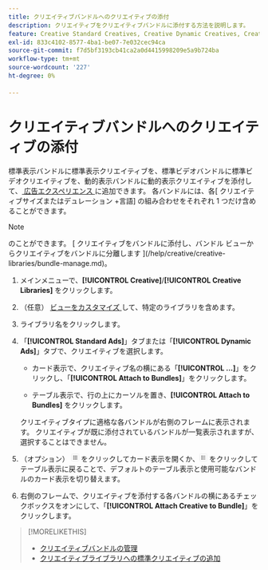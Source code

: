```yaml
---
title: クリエイティブバンドルへのクリエイティブの添付
description: クリエイティブをクリエイティブバンドルに添付する方法を説明します。
feature: Creative Standard Creatives, Creative Dynamic Creatives, Creative Bundles
exl-id: 833c4102-8577-4ba1-be07-7e032cec94ca
source-git-commit: f7d5bf3193cb41ca2a0d4415998209e5a9b724ba
workflow-type: tm+mt
source-wordcount: '227'
ht-degree: 0%

---
```


# クリエイティブバンドルへのクリエイティブの添付

<!-- Edit all, including the metadata and title, plus the links within TOC and bundle-manage.md, once this feature is available.  -->

標準表示バンドルに標準表示クリエイティブを、標準ビデオバンドルに標準ビデオクリエイティブを、動的表示バンドルに動的表示クリエイティブを添付して、[ 広告エクスペリエンス ](/help/creative/experiences/experience-about.md) に追加できます。 各バンドルには、各\[ クリエイティブサイズまたはデュレーション +言語\] の組み合わせをそれぞれ 1 つだけ含めることができます。

<!--
You can also detach a creative from a bundle to remove the association between the two, so that the creative is no longer used for experiences that target the bundle. Detaching a creative from the bundle doesn't delete the creative from the Creatives tab in your creative library.
-->

>[!NOTE]
>
><!-- also --> のことができます。 [ クリエイティブをバンドルに添付し、バンドル ビューからクリエイティブをバンドルに分離します ](/help/creative/creative-libraries/bundle-manage.md)。

<!-- Hide header until second procedure is available (if we add that):

## Attach creatives to creative bundles

-->

1. メインメニューで、**[!UICONTROL Creative]**/**[!UICONTROL Creative Libraries]** をクリックします。

1. （任意） [ ビューをカスタマイズ ](/help/creative/introduction/customize-data-views.md) して、特定のライブラリを含めます。

1. ライブラリ名をクリックします。

1. 「**[!UICONTROL Standard Ads]**」タブまたは「**[!UICONTROL Dynamic Ads]**」タブで、クリエイティブを選択します。

   * カード表示で、クリエイティブ名の横にある「**[!UICONTROL ...]**」をクリックし、「**[!UICONTROL Attach to Bundles]**」をクリックします。

   * テーブル表示で、行の上にカーソルを置き、**[!UICONTROL Attach to Bundles]** をクリックします。

   クリエイティブタイプに適格な各バンドルが右側のフレームに表示されます。 クリエイティブが既に添付されているバンドルが一覧表示されますが、選択することはできません。

1. （オプション） ![ カード表示 ](/help/creative/assets/card-view-button.png " カード表示 ") をクリックしてカード表示を開くか、![テーブル/リスト表示](/help/creative/assets/table-view-button.png "テーブル表示") をクリックしてテーブル表示に戻ることで、デフォルトのテーブル表示と使用可能なバンドルのカード表示を切り替えます。

1. 右側のフレームで、クリエイティブを添付する各バンドルの横にあるチェックボックスをオンにして、「**[!UICONTROL Attach Creative to Bundle]**」をクリックします。

<!-- Verify and edit all of the following, including the command names and where they're available -- not in UI yet as of 1/17. I'm not sure what the UI will really look like.

## Detach creatives from a creative bundle

1. In the main menu, click **[!UICONTROL Creative]**3/4> **[!UICONTROL Creative Libraries]**.

1. (Optional) [Customize the view](/help/creative/introduction/customize-data-views.md) to include specific libraries.

1. Click the library name.

1. Click the **[!UICONTROL Standard Ads]** or **[!UICONTROL Dynamic Ads]** tab.

1. Select the creative:

   * In card view, click **[!UICONTROL ...]** next to the creative name, and then click **[!UICONTROL Attach/Detach from Bundle]**.
     
   * In table view, hold the cursor over the row and click **[!UICONTROL Attach/Detach from Bundle]**.

   Each bundle that's eligible for the creative type is listed in the right frame. For bundles to which the creative is already attached, the check box is selected. To detach the creative for a bundle, deselect the check box.

1. In the right frame, deselect the check box next to each bundle from which to remove the creative, and then click **[!UICONTROL Attach Creatives to Bundle]**.

-->

<!-- What this should be like, but I don't think this will be implemented:

1. Select the creative:

   * In card view, click **[!UICONTROL ...]** next to the creative name, and then click **[!UICONTROL Detach from Bundle]**.
     
   * In table view, hold the cursor over the row and click **[!UICONTROL Detach from Bundle]**.

   Each bundle that's eligible for the creative type is listed in the right frame. Bundles to which the creative is already attached are listed but not selectable.

1. In the right frame, select the check box next to each bundle from which to remove the creative, and then click **[!UICONTROL Detach Creatives from Bundle]**.

1. Select the creative:

   * In card view, click **[!UICONTROL ...]** next to the creative name, and then click **[!UICONTROL Detach from Bundle]**.
     
   * In table view, hold the cursor over the row and click **[!UICONTROL Detach from Bundle]**.

   Each bundle that's eligible for the creative type is listed in the right frame. Bundles to which the creative is already attached are listed but not selectable.

1. In the right frame, select the check box next to each bundle from which to remove the creative, and then click **[!UICONTROL Detach Creatives from Bundle]**.

-->

>[!MORELIKETHIS]
>
>* [ クリエイティブバンドルの管理 ](/help/creative/creative-libraries/bundle-manage.md)
>* [ クリエイティブライブラリへの標準クリエイティブの追加 ](creative-add-standard.md)
